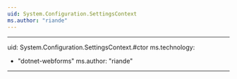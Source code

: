 ```yaml
---
uid: System.Configuration.SettingsContext
ms.author: "riande"
---
```


---
uid: System.Configuration.SettingsContext.#ctor
ms.technology: 
  - "dotnet-webforms"
ms.author: "riande"
---
